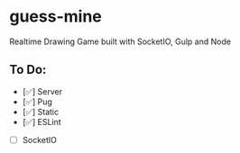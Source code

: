 # guess-mine
Realtime Drawing Game built with SocketIO, Gulp and Node

## To Do:
- [✅] Server
- [✅] Pug
- [✅] Static
- [✅] ESLint
- [ ] SocketIO
